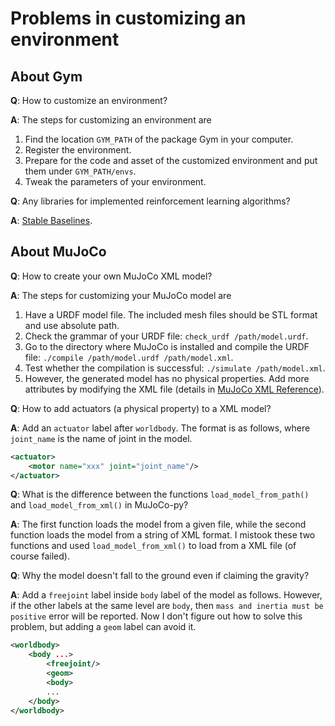 # Problems in customizing an environment

## About Gym

**Q**: How to customize an environment?

**A**: The steps for customizing an environment are

1. Find the location `GYM_PATH` of the package Gym in your computer.
2. Register the environment.
3. Prepare for the code and asset of the customized environment and put them under `GYM_PATH/envs`.
4. Tweak the parameters of your environment.



**Q**: Any libraries for implemented reinforcement learning algorithms?

**A**: [Stable Baselines](https://stable-baselines.readthedocs.io/en/master/). 



## About MuJoCo

**Q**: How to create your own MuJoCo XML model?

**A**: The steps for customizing your MuJoCo model are

1. Have a URDF model file. The included mesh files should be STL format and use absolute path.
2. Check the grammar of your URDF file: `check_urdf /path/model.urdf`.
3. Go to the directory where MuJoCo is installed and compile the URDF file: `./compile /path/model.urdf /path/model.xml`. 
4. Test whether the compilation is successful: `./simulate /path/model.xml`.
5. However, the generated model has no physical properties. Add more attributes by modifying the XML file (details in [MuJoCo XML Reference](http://www.mujoco.org/book/XMLreference.html)).



**Q**: How to add actuators (a physical property) to a XML model?

**A**: Add an `actuator` label after `worldbody`. The format is as follows, where `joint_name` is the name of joint in the model.

```xml
<actuator>
    <motor name="xxx" joint="joint_name"/>
</actuator>
```



**Q**: What is the difference between the functions `load_model_from_path()` and `load_model_from_xml()` in MuJoCo-py?

**A**: The first function loads the model from a given file, while the second function loads the model from a string of XML format. I mistook these two functions and used `load_model_from_xml()` to load from a XML file (of course failed).



**Q**: Why the model doesn't fall to the ground even if claiming the gravity?

**A**: Add a `freejoint` label inside `body` label of the model as follows. However, if the other labels at the same level are `body`, then `mass and inertia must be positive` error will be reported. Now I don't figure out how to solve this problem, but adding a `geom` label can avoid it.

```xml
<worldbody>
    <body ...>
        <freejoint/>
        <geom>
        <body>
        ...
    </body>
</worldbody>
```


